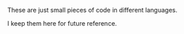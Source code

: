These are just small pieces of code in different languages.

I keep them here for future reference.
